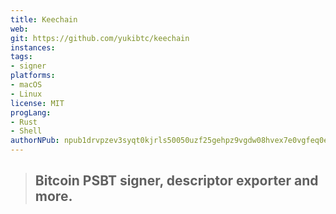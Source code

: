 ```yaml
---
title: Keechain
web: 
git: https://github.com/yukibtc/keechain
instances:
tags:
- signer
platforms:
- macOS
- Linux
license: MIT
progLang:
- Rust
- Shell
authorNPub: npub1drvpzev3syqt0kjrls50050uzf25gehpz9vgdw08hvex7e0vgfeq0eseet 
---
```


> ## Bitcoin PSBT signer, descriptor exporter and more.